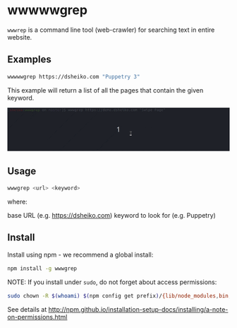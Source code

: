 # wwwwwgrep

`wwwrep` is a command line tool (web-crawler) for searching text in entire website.

## Examples

```sh
wwwwwgrep https://dsheiko.com "Puppetry 3"
```

This example will return a list of all the pages that contain the given keyword.

![Example](https://github.com/dsheiko/wwwgrep/blob/master/docs/wwwgrep.gif)

## Usage

```sh
wwwgrep <url> <keyword>
```

where:

<url>           base URL (e.g. https://dsheiko.com)
<keyword>       keyword to look for (e.g. Puppetry)

## Install

Install using npm - we recommend a global install:

```sh
npm install -g wwwgrep
```

NOTE: If you install under `sudo`, do not forget about access permissions:
```sh
sudo chown -R $(whoami) $(npm config get prefix)/{lib/node_modules,bin,share}
```
See details at http://npm.github.io/installation-setup-docs/installing/a-note-on-permissions.html